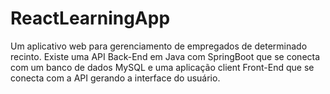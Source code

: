 # ReactLearningApp
Um aplicativo web para gerenciamento de empregados de determinado recinto. Existe uma API Back-End em Java com SpringBoot que se conecta com um banco de dados MySQL e uma aplicação client Front-End que se conecta com a API gerando a interface do usuário.
